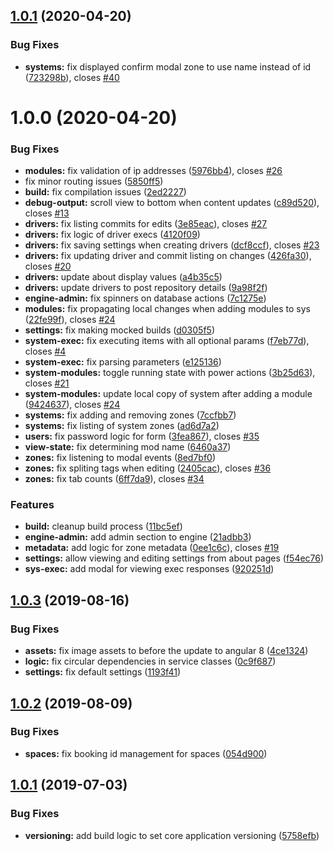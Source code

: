 ## [1.0.1](https://github.com/PlaceOS/backoffice/compare/v1.0.0...v1.0.1) (2020-04-20)


### Bug Fixes

* **systems:** fix displayed confirm modal zone to use name instead of id ([723298b](https://github.com/PlaceOS/backoffice/commit/723298be56accee19f0f62c26c23cce0dc3e4bd7)), closes [#40](https://github.com/PlaceOS/backoffice/issues/40)

# 1.0.0 (2020-04-20)


### Bug Fixes

* **modules:** fix validation of ip addresses ([5976bb4](https://github.com/PlaceOS/backoffice/commit/5976bb4d11093e32a353f494e29f3e888b34a7c6)), closes [#26](https://github.com/PlaceOS/backoffice/issues/26)
* fix minor routing issues ([5850ff5](https://github.com/PlaceOS/backoffice/commit/5850ff5165bcfe467f279823f12b805123ac92fa))
* **build:** fix compilation issues ([2ed2227](https://github.com/PlaceOS/backoffice/commit/2ed22270f839ec81078abc694882b08bca354126))
* **debug-output:** scroll view to bottom when content updates ([c89d520](https://github.com/PlaceOS/backoffice/commit/c89d5201b9a222558c995398d75932ea651ded22)), closes [#13](https://github.com/PlaceOS/backoffice/issues/13)
* **drivers:** fix listing commits for edits ([3e85eac](https://github.com/PlaceOS/backoffice/commit/3e85eacd1e677ef010bbe2fd39421fbd38b7a499)), closes [#27](https://github.com/PlaceOS/backoffice/issues/27)
* **drivers:** fix logic of driver execs ([4120f09](https://github.com/PlaceOS/backoffice/commit/4120f09bab8b1ffe29b78425f6acdbbf595330a1))
* **drivers:** fix saving settings when creating drivers ([dcf8ccf](https://github.com/PlaceOS/backoffice/commit/dcf8ccf4ad4930b4e38b12c34cf7d7f8bdf61c42)), closes [#23](https://github.com/PlaceOS/backoffice/issues/23)
* **drivers:** fix updating driver and commit listing on changes ([426fa30](https://github.com/PlaceOS/backoffice/commit/426fa3014db155a65483416a20e5003d2c4bde2a)), closes [#20](https://github.com/PlaceOS/backoffice/issues/20)
* **drivers:** update about display values ([a4b35c5](https://github.com/PlaceOS/backoffice/commit/a4b35c58493739f7f193f0ce870196fc5440614f))
* **drivers:** update drivers to post repository details ([9a98f2f](https://github.com/PlaceOS/backoffice/commit/9a98f2fc7536e74aa68848ba51b3ea020d8018a0))
* **engine-admin:** fix spinners on database actions ([7c1275e](https://github.com/PlaceOS/backoffice/commit/7c1275e6aee3100ba0f1579b28a263171dd04df9))
* **modules:** fix propagating local changes when adding modules to sys ([22fe99f](https://github.com/PlaceOS/backoffice/commit/22fe99f6a2eb9764e7a6ba0ecc67e5c0597831f4)), closes [#24](https://github.com/PlaceOS/backoffice/issues/24)
* **settings:** fix making mocked builds ([d0305f5](https://github.com/PlaceOS/backoffice/commit/d0305f54f4b2f790502aa2038de4c1ff27df2282))
* **system-exec:** fix executing items with all optional params ([f7eb77d](https://github.com/PlaceOS/backoffice/commit/f7eb77d8682a78a7927caf9f929a2608666f70e4)), closes [#4](https://github.com/PlaceOS/backoffice/issues/4)
* **system-exec:** fix parsing parameters ([e125136](https://github.com/PlaceOS/backoffice/commit/e125136f59567a7d846f02532a2ed13677496fd2))
* **system-modules:** toggle running state with power actions ([3b25d63](https://github.com/PlaceOS/backoffice/commit/3b25d6399edd28af3434f36aa506e845f7e5ccec)), closes [#21](https://github.com/PlaceOS/backoffice/issues/21)
* **system-modules:** update local copy of system after adding a module ([9424637](https://github.com/PlaceOS/backoffice/commit/9424637cf9123c1cd3f49b8cb71b45a9a4017af7)), closes [#24](https://github.com/PlaceOS/backoffice/issues/24)
* **systems:** fix adding and removing zones ([7ccfbb7](https://github.com/PlaceOS/backoffice/commit/7ccfbb7002b0a215cd9f05292e2dc7d65a78a7f6))
* **systems:** fix listing of system zones ([ad6d7a2](https://github.com/PlaceOS/backoffice/commit/ad6d7a2831d7252f736cd610d4116973fc75d9bc))
* **users:** fix password logic for form ([3fea867](https://github.com/PlaceOS/backoffice/commit/3fea8677d92777c1526aa977fb16d4e8ba26d0c8)), closes [#35](https://github.com/PlaceOS/backoffice/issues/35)
* **view-state:** fix determining mod name ([6460a37](https://github.com/PlaceOS/backoffice/commit/6460a37f2f63112cf7a2ade0f3b68957861358e6))
* **zones:** fix listening to modal events ([8ed7bf0](https://github.com/PlaceOS/backoffice/commit/8ed7bf0482d57dcb3e48b769a71241570f850085))
* **zones:** fix spliting tags when editing ([2405cac](https://github.com/PlaceOS/backoffice/commit/2405cac0637f73fd89af63eedbba0c3ef81e051b)), closes [#36](https://github.com/PlaceOS/backoffice/issues/36)
* **zones:** fix tab counts ([6ff7da9](https://github.com/PlaceOS/backoffice/commit/6ff7da9292d3e8fde848454e043d7e6bd3cebc80)), closes [#34](https://github.com/PlaceOS/backoffice/issues/34)


### Features

* **build:** cleanup build process ([11bc5ef](https://github.com/PlaceOS/backoffice/commit/11bc5efde0c9beccd8cc4dfe16adf2c0064e5988))
* **engine-admin:** add admin section to engine ([21adbb3](https://github.com/PlaceOS/backoffice/commit/21adbb35690bc3e745e6279c46652af209f7611a))
* **metadata:** add logic for zone metadata ([0ee1c6c](https://github.com/PlaceOS/backoffice/commit/0ee1c6c1999877e65d24e0b191594f8fc27609fc)), closes [#19](https://github.com/PlaceOS/backoffice/issues/19)
* **settings:** allow viewing and editing settings from about pages ([f54ec76](https://github.com/PlaceOS/backoffice/commit/f54ec76fcf1ae9be28b92377b7e1d0c54a273719))
* **sys-exec:** add modal for viewing exec responses ([920251d](https://github.com/PlaceOS/backoffice/commit/920251d3501a9311e91ded91d854cecaf2f5b37b))

## [1.0.3](https://gitlab.com/aca-engine/frontend-base/ngx-backoffice/compare/v1.0.2...v1.0.3) (2019-08-16)


### Bug Fixes

* **assets:** fix image assets to before the update to angular 8 ([4ce1324](https://gitlab.com/aca-engine/frontend-base/ngx-backoffice/commit/4ce1324))
* **logic:** fix circular dependencies in service classes ([0c9f687](https://gitlab.com/aca-engine/frontend-base/ngx-backoffice/commit/0c9f687))
* **settings:** fix default settings ([1193f41](https://gitlab.com/aca-engine/frontend-base/ngx-backoffice/commit/1193f41))

## [1.0.2](https://gitlab.com/aca-engine/frontend-base/ngx-backoffice/compare/v1.0.1...v1.0.2) (2019-08-09)


### Bug Fixes

* **spaces:** fix booking id management for spaces ([054d900](https://gitlab.com/aca-engine/frontend-base/ngx-backoffice/commit/054d900))

## [1.0.1](https://gitlab.com/aca-engine/frontend-base/ngx-backoffice/compare/v1.0.0...v1.0.1) (2019-07-03)


### Bug Fixes

* **versioning:** add build logic to set core application versioning ([5758efb](https://gitlab.com/aca-engine/frontend-base/ngx-backoffice/commit/5758efb))
